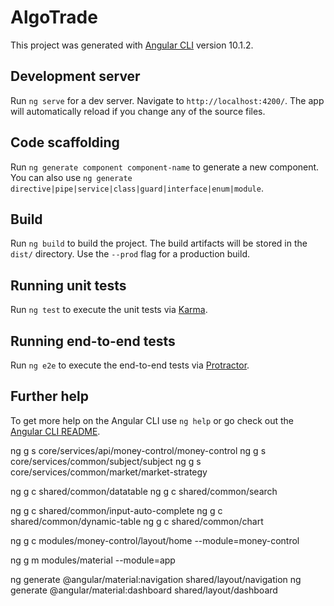 # AlgoTrade

This project was generated with [Angular CLI](https://github.com/angular/angular-cli) version 10.1.2.

## Development server

Run `ng serve` for a dev server. Navigate to `http://localhost:4200/`. The app will automatically reload if you change any of the source files.

## Code scaffolding

Run `ng generate component component-name` to generate a new component. You can also use `ng generate directive|pipe|service|class|guard|interface|enum|module`.

## Build

Run `ng build` to build the project. The build artifacts will be stored in the `dist/` directory. Use the `--prod` flag for a production build.

## Running unit tests

Run `ng test` to execute the unit tests via [Karma](https://karma-runner.github.io).

## Running end-to-end tests

Run `ng e2e` to execute the end-to-end tests via [Protractor](http://www.protractortest.org/).

## Further help

To get more help on the Angular CLI use `ng help` or go check out the [Angular CLI README](https://github.com/angular/angular-cli/blob/master/README.md).


ng g s core/services/api/money-control/money-control
ng g s core/services/common/subject/subject
ng g s core/services/common/market/market-strategy


ng g c shared/common/datatable
ng g c shared/common/search

ng g c shared/common/input-auto-complete
ng g c shared/common/dynamic-table
ng g c shared/common/chart

ng g c modules/money-control/layout/home --module=money-control

ng g m modules/material --module=app



ng generate @angular/material:navigation shared/layout/navigation
ng generate @angular/material:dashboard shared/layout/dashboard